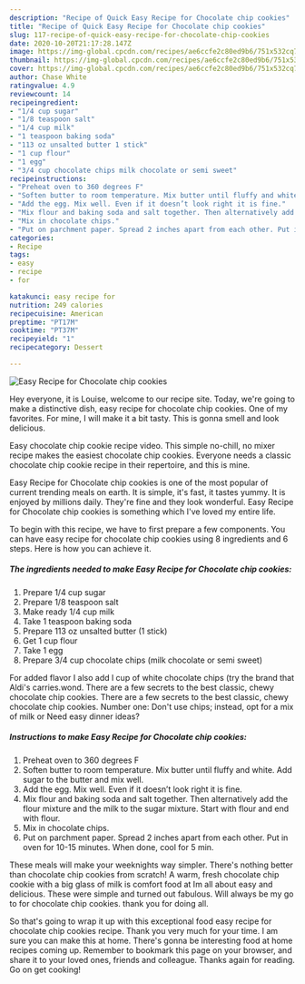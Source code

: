 ```yaml
---
description: "Recipe of Quick Easy Recipe for Chocolate chip cookies"
title: "Recipe of Quick Easy Recipe for Chocolate chip cookies"
slug: 117-recipe-of-quick-easy-recipe-for-chocolate-chip-cookies
date: 2020-10-20T21:17:28.147Z
image: https://img-global.cpcdn.com/recipes/ae6ccfe2c80ed9b6/751x532cq70/easy-recipe-for-chocolate-chip-cookies-recipe-main-photo.jpg
thumbnail: https://img-global.cpcdn.com/recipes/ae6ccfe2c80ed9b6/751x532cq70/easy-recipe-for-chocolate-chip-cookies-recipe-main-photo.jpg
cover: https://img-global.cpcdn.com/recipes/ae6ccfe2c80ed9b6/751x532cq70/easy-recipe-for-chocolate-chip-cookies-recipe-main-photo.jpg
author: Chase White
ratingvalue: 4.9
reviewcount: 14
recipeingredient:
- "1/4 cup sugar"
- "1/8 teaspoon salt"
- "1/4 cup milk"
- "1 teaspoon baking soda"
- "113 oz unsalted butter 1 stick"
- "1 cup flour"
- "1 egg"
- "3/4 cup chocolate chips milk chocolate or semi sweet"
recipeinstructions:
- "Preheat oven to 360 degrees F"
- "Soften butter to room temperature. Mix butter until fluffy and white. Add sugar to the butter and mix well."
- "Add the egg. Mix well. Even if it doesn’t look right it is fine."
- "Mix flour and baking soda and salt together. Then alternatively add the flour mixture and the milk to the sugar mixture. Start with flour and end with flour."
- "Mix in chocolate chips."
- "Put on parchment paper. Spread 2 inches apart from each other. Put in oven for 10-15 minutes. When done, cool for 5 min."
categories:
- Recipe
tags:
- easy
- recipe
- for

katakunci: easy recipe for 
nutrition: 249 calories
recipecuisine: American
preptime: "PT17M"
cooktime: "PT37M"
recipeyield: "1"
recipecategory: Dessert

---
```



![Easy Recipe for Chocolate chip cookies](https://img-global.cpcdn.com/recipes/ae6ccfe2c80ed9b6/751x532cq70/easy-recipe-for-chocolate-chip-cookies-recipe-main-photo.jpg)

Hey everyone, it is Louise, welcome to our recipe site. Today, we're going to make a distinctive dish, easy recipe for chocolate chip cookies. One of my favorites. For mine, I will make it a bit tasty. This is gonna smell and look delicious.

Easy chocolate chip cookie recipe video. This simple no-chill, no mixer recipe makes the easiest chocolate chip cookies. Everyone needs a classic chocolate chip cookie recipe in their repertoire, and this is mine.

Easy Recipe for Chocolate chip cookies is one of the most popular of current trending meals on earth. It is simple, it's fast, it tastes yummy. It is enjoyed by millions daily. They're fine and they look wonderful. Easy Recipe for Chocolate chip cookies is something which I've loved my entire life.


To begin with this recipe, we have to first prepare a few components. You can have easy recipe for chocolate chip cookies using 8 ingredients and 6 steps. Here is how you can achieve it.

<!--inarticleads1-->

##### The ingredients needed to make Easy Recipe for Chocolate chip cookies:

1. Prepare 1/4 cup sugar
1. Prepare 1/8 teaspoon salt
1. Make ready 1/4 cup milk
1. Take 1 teaspoon baking soda
1. Prepare 113 oz unsalted butter (1 stick)
1. Get 1 cup flour
1. Take 1 egg
1. Prepare 3/4 cup chocolate chips (milk chocolate or semi sweet)


For added flavor I also add l cup of white chocolate chips (try the brand that Aldi&#39;s carries.wond. There are a few secrets to the best classic, chewy chocolate chip cookies. There are a few secrets to the best classic, chewy chocolate chip cookies. Number one: Don&#39;t use chips; instead, opt for a mix of milk or Need easy dinner ideas? 

<!--inarticleads2-->

##### Instructions to make Easy Recipe for Chocolate chip cookies:

1. Preheat oven to 360 degrees F
1. Soften butter to room temperature. Mix butter until fluffy and white. Add sugar to the butter and mix well.
1. Add the egg. Mix well. Even if it doesn’t look right it is fine.
1. Mix flour and baking soda and salt together. Then alternatively add the flour mixture and the milk to the sugar mixture. Start with flour and end with flour.
1. Mix in chocolate chips.
1. Put on parchment paper. Spread 2 inches apart from each other. Put in oven for 10-15 minutes. When done, cool for 5 min.


These meals will make your weeknights way simpler. There&#39;s nothing better than chocolate chip cookies from scratch! A warm, fresh chocolate chip cookie with a big glass of milk is comfort food at Im all about easy and delicious. These were simple and turned out fabulous. Will always be my go to for chocolate chip cookies. thank you for doing all. 

So that's going to wrap it up with this exceptional food easy recipe for chocolate chip cookies recipe. Thank you very much for your time. I am sure you can make this at home. There's gonna be interesting food at home recipes coming up. Remember to bookmark this page on your browser, and share it to your loved ones, friends and colleague. Thanks again for reading. Go on get cooking!
